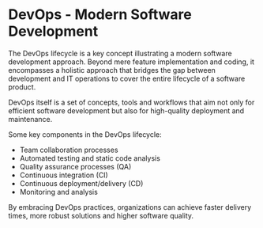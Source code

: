 # DevOps - Modern Software Development

The DevOps lifecycle is a key concept illustrating a modern software development approach. Beyond mere feature implementation and coding, it encompasses a holistic approach that bridges the gap between development and IT operations to cover the entire lifecycle of a software product.

DevOps itself is a set of concepts, tools and workflows that aim not only for efficient software development but also for high-quality deployment and maintenance.

Some key components in the DevOps lifecycle:

- Team collaboration processes
- Automated testing and static code analysis
- Quality assurance processes (QA)
- Continuous integration (CI)
- Continuous deployment/delivery (CD)
- Monitoring and analysis

By embracing DevOps practices, organizations can achieve faster delivery times, more robust solutions and higher software quality.
